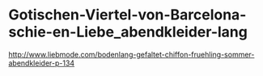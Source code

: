 Gotischen-Viertel-von-Barcelona-schie-en-Liebe_abendkleider-lang
================================================================

http://www.liebmode.com/bodenlang-gefaltet-chiffon-fruehling-sommer-abendkleider-p-134
